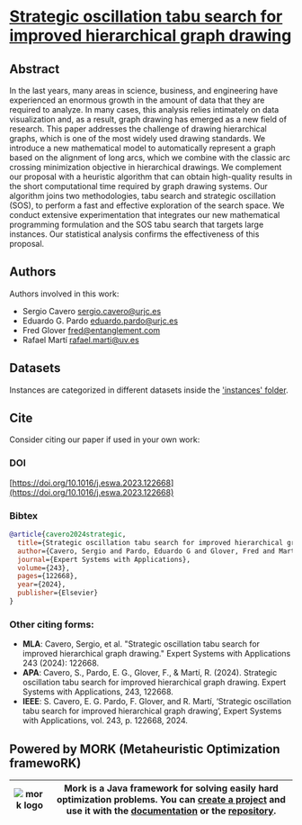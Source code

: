 # [Strategic oscillation tabu search for improved hierarchical graph drawing](https://doi.org/10.1016/j.eswa.2023.122668)

## Abstract
In the last years, many areas in science, business, and engineering have experienced an enormous growth in the amount of data that they are required to analyze. In many cases, this analysis relies intimately on data visualization and, as a result, graph drawing has emerged as a new field of research. This paper addresses the challenge of drawing hierarchical graphs, which is one of the most widely used drawing standards. We introduce a new mathematical model to automatically represent a graph based on the alignment of long arcs, which we combine with the classic arc crossing minimization objective in hierarchical drawings. We complement our proposal with a heuristic algorithm that can obtain high-quality results in the short computational time required by graph drawing systems. Our algorithm joins two methodologies, tabu search and strategic oscillation (SOS), to perform a fast and effective exploration of the search space. We conduct extensive experimentation that integrates our new mathematical programming formulation and the SOS tabu search that targets large instances. Our statistical analysis confirms the effectiveness of this proposal.

## Authors
Authors involved in this work:
- Sergio Cavero [sergio.cavero@urjc.es](mailto:sergio.cavero@urjc.es)
- Eduardo G. Pardo [eduardo.pardo@urjc.es](mailto:eduardo.pardo@urjc.es)
- Fred Glover [fred@entanglement.com](mailto:fred@entanglement.com)
- Rafael Martí [rafael.marti@uv.es](mailto:rafael.marti@uv.es)

## Datasets

Instances are categorized in different datasets inside the ['instances' folder](https://github.com/scaverod/SOS-TS-GraphDrawing/tree/main/instances).

## Cite

Consider citing our paper if used in your own work:

### DOI
[https://doi.org/10.1016/j.eswa.2023.122668](https://doi.org/10.1016/j.eswa.2023.122668)

### Bibtex
```bibtex
@article{cavero2024strategic,
  title={Strategic oscillation tabu search for improved hierarchical graph drawing},
  author={Cavero, Sergio and Pardo, Eduardo G and Glover, Fred and Mart{\'\i}, Rafael},
  journal={Expert Systems with Applications},
  volume={243},
  pages={122668},
  year={2024},
  publisher={Elsevier}
}
```

### Other citing forms:
- **MLA**: Cavero, Sergio, et al. "Strategic oscillation tabu search for improved hierarchical graph drawing." Expert Systems with Applications 243 (2024): 122668.
- **APA**: Cavero, S., Pardo, E. G., Glover, F., & Martí, R. (2024). Strategic oscillation tabu search for improved hierarchical graph drawing. Expert Systems with Applications, 243, 122668.
- **IEEE**: S. Cavero, E. G. Pardo, F. Glover, and R. Martí, ‘Strategic oscillation tabu search for improved hierarchical graph drawing’, Expert Systems with Applications, vol. 243, p. 122668, 2024.

## Powered by MORK (Metaheuristic Optimization framewoRK)
| ![mork logo](https://user-images.githubusercontent.com/55482385/233611563-4f5c91f2-af36-4437-a4b5-572b6655487a.svg) | Mork is a Java framework for solving easily hard optimization problems. You can [create a project](https://generator.mork-optimization.com/) and use it with the [documentation](https://docs.mork-optimization.com/en/latest/) or the [repository](https://github.com/mork-optimization/mork). |
|--|--|


